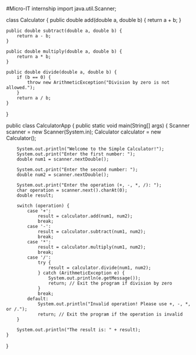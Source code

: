 #Micro-IT internship 
import java.util.Scanner;

class Calculator {
    public double add(double a, double b) {
        return a + b;
    }

    public double subtract(double a, double b) {
        return a - b;
    }

    public double multiply(double a, double b) {
        return a * b;
    }

    public double divide(double a, double b) {
        if (b == 0) {
            throw new ArithmeticException("Division by zero is not allowed.");
        }
        return a / b;
    }
}

public class CalculatorApp {
    public static void main(String[] args) {
        Scanner scanner = new Scanner(System.in);
        Calculator calculator = new Calculator();

        System.out.println("Welcome to the Simple Calculator!");
        System.out.print("Enter the first number: ");
        double num1 = scanner.nextDouble();

        System.out.print("Enter the second number: ");
        double num2 = scanner.nextDouble();

        System.out.print("Enter the operation (+, -, *, /): ");
        char operation = scanner.next().charAt(0);
        double result;

        switch (operation) {
            case '+':
                result = calculator.add(num1, num2);
                break;
            case '-':
                result = calculator.subtract(num1, num2);
                break;
            case '*':
                result = calculator.multiply(num1, num2);
                break;
            case '/':
                try {
                    result = calculator.divide(num1, num2);
                } catch (ArithmeticException e) {
                    System.out.println(e.getMessage());
                    return; // Exit the program if division by zero
                }
                break;
            default:
                System.out.println("Invalid operation! Please use +, -, *, or /.");
                return; // Exit the program if the operation is invalid
        }

        System.out.println("The result is: " + result);
    }
}
